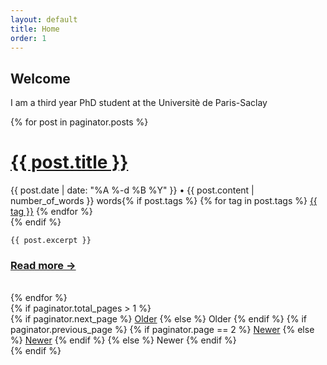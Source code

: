 ```yaml
---
layout: default
title: Home
order: 1
---
```

## Welcome

I am a third year PhD student at the Universitè de Paris-Saclay




<div class="posts">
  {% for post in paginator.posts %}
  <div class="post">
    <h1 class="post-title">
      <a href="{{ post.url }}">
        {{ post.title }}
      </a>
    </h1>

  <p class="post-meta"><span class="post-date"><i class="fa fa-clock-o fa-fw" aria-hidden="true"></i>{{ post.date | date: "%A %-d %B %Y" }} • {{ post.content | number_of_words }} words</span>{% if post.tags %}
  {% for tag in post.tags %}
    <a href="{{ site.baseurl }}{{ site.tag_page }}#{{ tag | slugify }}" class="post-tag">{{ tag }}</a>
  {% endfor %}<br />
  {% endif %}</p>

    {{ post.excerpt }}

  </div>
	<div class="read-more"><h3><a href="{{ post.url }}">Read more &rarr; </a></h3><br /></div>
  {% endfor %}
</div>
{% if paginator.total_pages > 1 %}
<div class="pagination">
  {% if paginator.next_page %}
    <a class="pagination-item older" href="{{ site.baseurl }}page{{paginator.next_page}}">Older</a>
  {% else %}
    <span class="pagination-item older">Older</span>
  {% endif %}
  {% if paginator.previous_page %}
    {% if paginator.page == 2 %}
      <a class="pagination-item newer" href="{{ site.baseurl }}">Newer</a>
    {% else %}
      <a class="pagination-item newer" href="{{ site.baseurl }}page{{paginator.previous_page}}">Newer</a>
    {% endif %}
  {% else %}
    <span class="pagination-item newer">Newer</span>
  {% endif %}
</div>
{% endif %}
